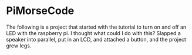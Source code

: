 # PiMorseCode
The following is a project that started with the tutorial to turn on and off an LED with the raspberry pi. I thought what could I do with this? Slapped a speaker into parallel, put in an LCD, and attached a button, and the project grew legs. 
